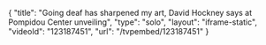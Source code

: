 {
    "title": "Going deaf has sharpened my art, David Hockney says at Pompidou Center unveiling",
    "type": "solo",
    "layout": "iframe-static",
    "videoId": "123187451",
    "url": "\/tvpembed\/123187451"
}